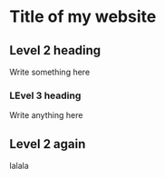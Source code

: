 # Title of my website

## Level 2 heading
Write something here

### LEvel 3 heading
Write anything here

## Level 2 again
lalala
